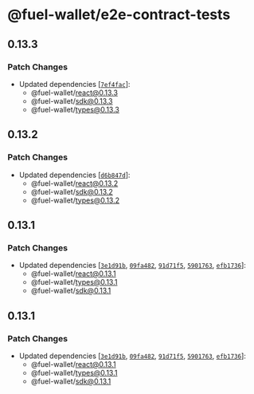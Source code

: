# @fuel-wallet/e2e-contract-tests

## 0.13.3

### Patch Changes

- Updated dependencies [[`7ef4fac`](https://github.com/FuelLabs/fuels-wallet/commit/7ef4facf3e61c409ad5e7b794700f90c62cbf865)]:
  - @fuel-wallet/react@0.13.3
  - @fuel-wallet/sdk@0.13.3
  - @fuel-wallet/types@0.13.3

## 0.13.2

### Patch Changes

- Updated dependencies [[`d6b847d`](https://github.com/FuelLabs/fuels-wallet/commit/d6b847d2df774f00494de284282db1199ba676d3)]:
  - @fuel-wallet/react@0.13.2
  - @fuel-wallet/sdk@0.13.2
  - @fuel-wallet/types@0.13.2

## 0.13.1

### Patch Changes

- Updated dependencies [[`3e1d91b`](https://github.com/FuelLabs/fuels-wallet/commit/3e1d91b8f54c4da9badc17e341da715117e5e618), [`09fa482`](https://github.com/FuelLabs/fuels-wallet/commit/09fa4824384d5fdd33df3a762462bab228fa13b5), [`91d71f5`](https://github.com/FuelLabs/fuels-wallet/commit/91d71f581514f93bc5c5dc19425e5654f1dc7450), [`5901763`](https://github.com/FuelLabs/fuels-wallet/commit/590176349681675a78fea6467caa6f9089a0b2e7), [`efb1736`](https://github.com/FuelLabs/fuels-wallet/commit/efb1736b778659dd1107f083547eb3f16c8f8dba)]:
  - @fuel-wallet/react@0.13.1
  - @fuel-wallet/types@0.13.1
  - @fuel-wallet/sdk@0.13.1

## 0.13.1

### Patch Changes

- Updated dependencies [[`3e1d91b`](https://github.com/FuelLabs/fuels-wallet/commit/3e1d91b8f54c4da9badc17e341da715117e5e618), [`09fa482`](https://github.com/FuelLabs/fuels-wallet/commit/09fa4824384d5fdd33df3a762462bab228fa13b5), [`91d71f5`](https://github.com/FuelLabs/fuels-wallet/commit/91d71f581514f93bc5c5dc19425e5654f1dc7450), [`5901763`](https://github.com/FuelLabs/fuels-wallet/commit/590176349681675a78fea6467caa6f9089a0b2e7), [`efb1736`](https://github.com/FuelLabs/fuels-wallet/commit/efb1736b778659dd1107f083547eb3f16c8f8dba)]:
  - @fuel-wallet/react@0.13.1
  - @fuel-wallet/types@0.13.1
  - @fuel-wallet/sdk@0.13.1
